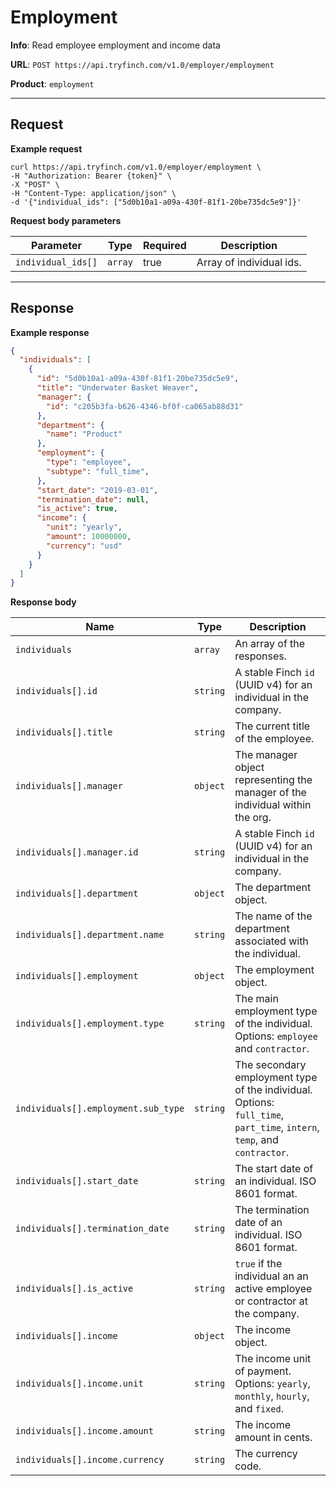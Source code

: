 # Employment

**Info**: Read employee employment and income data

**URL**: `POST https://api.tryfinch.com/v1.0/employer/employment`

**Product**: `employment`

***

## Request

**Example request**

```shell
curl https://api.tryfinch.com/v1.0/employer/employment \
-H "Authorization: Bearer {token}" \
-X "POST" \
-H "Content-Type: application/json" \
-d '{"individual_ids": ["5d0b10a1-a09a-430f-81f1-20be735dc5e9"]}'
```

**Request body parameters**

Parameter | Type | Required | Description
----------|------|----------|-------------
`individual_ids[]` | `array` | true | Array of individual ids.

***

## Response

**Example response**

```json
{
  "individuals": [
    {
      "id": "5d0b10a1-a09a-430f-81f1-20be735dc5e9",
      "title": "Underwater Basket Weaver",
      "manager": {
        "id": "c205b3fa-b626-4346-bf0f-ca065ab88d31"
      },
      "department": {
        "name": "Product"
      },
      "employment": {
        "type": "employee",
        "subtype": "full_time",
      },
      "start_date": "2019-03-01",
      "termination_date": null,
      "is_active": true,
      "income": {
        "unit": "yearly",
        "amount": 10000000,
        "currency": "usd"
      }
    }
  ]
}
```

**Response body**

Name | Type | Description
-----|------|--------------
`individuals` | `array` | An array of the responses.
`individuals[].id` | `string` | A stable Finch `id` (UUID v4) for an individual in the company.
`individuals[].title` | `string` | The current title of the employee.
`individuals[].manager` | `object` | The manager object representing the manager of the individual within the org.
`individuals[].manager.id` | `string` |  A stable Finch `id` (UUID v4) for an individual in the company.
`individuals[].department` | `object` | The department object.
`individuals[].department.name` | `string` | The name of the department associated with the individual.
`individuals[].employment` | `object` | The employment object.
`individuals[].employment.type` | `string` | The main employment type of the individual. Options: `employee` and `contractor`.
`individuals[].employment.sub_type` | `string` | The secondary employment type of the individual. Options: `full_time`, `part_time`, `intern`, `temp`, and `contractor`.
`individuals[].start_date` | `string` | The start date of an individual. ISO 8601 format.
`individuals[].termination_date` | `string` | The termination date of an individual. ISO 8601 format.
`individuals[].is_active` | `string` | `true` if the individual an an active employee or contractor at the company.
`individuals[].income` | `object` | The income object.
`individuals[].income.unit` | `string` | The income unit of payment. Options: `yearly`, `monthly`, `hourly`, and `fixed`.
`individuals[].income.amount` | `string` | The income amount in cents.
`individuals[].income.currency` | `string` | The currency code.
